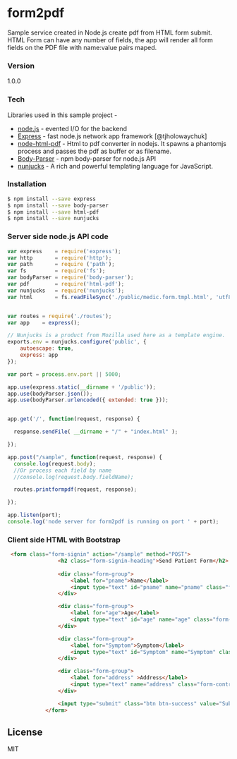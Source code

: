 # form2pdf

Sample service created in Node.js create pdf from HTML form submit. HTML Form can have any number of fields, the app will render all form fields on the PDF file with name:value pairs maped. 

### Version
1.0.0

### Tech

Libraries used in this sample project - 

* [node.js] - evented I/O for the backend
* [Express] - fast node.js network app framework [@tjholowaychuk]
* [node-html-pdf] - Html to pdf converter in nodejs. It spawns a phantomjs process and passes the pdf as buffer or as filename.
* [Body-Parser] - npm body-parser for node.js API 
* [nunjucks] - A rich and powerful templating language for JavaScript.


### Installation

```sh
$ npm install --save express
$ npm install --save body-parser
$ npm install --save html-pdf
$ npm install --save nunjucks
```

### Server side node.js API code

```Javascript
var express    = require('express');
var http       = require('http');
var path       = require ('path');
var fs         = require('fs');
var bodyParser = require('body-parser');
var pdf        = require('html-pdf');
var nunjucks   = require('nunjucks');
var html       = fs.readFileSync('./public/medic.form.tmpl.html', 'utf8');


var routes = require('./routes');
var app    = express();

// Nunjucks is a product from Mozilla used here as a template engine.
exports.env = nunjucks.configure('public', {
    autoescape: true,
    express: app
});

var port = process.env.port || 5000;

app.use(express.static(__dirname + '/public'));
app.use(bodyParser.json());
app.use(bodyParser.urlencoded({ extended: true }));


app.get('/', function(request, response) {

  response.sendFile( __dirname + "/" + "index.html" );

});

app.post("/sample", function(request, response) {
  console.log(request.body);
  //Or process each field by name
  //console.log(request.body.fieldName);

  routes.printformpdf(request, response);

});

app.listen(port);
console.log('node server for form2pdf is running on port ' + port);
```

### Client side HTML with Bootstrap
```html
 <form class="form-signin" action="/sample" method="POST">
				<h2 class="form-signin-heading">Send Patient Form</h2>
				
				<div class="form-group">
					<label for="pname">Name</label>
					<input type="text" id="pname" name="pname" class="form-control" value="John Dower" /> 
				</div>

				<div class="form-group">
					<label for="age">Age</label>
					<input type="text" id="age" name="age" class="form-control" value="35"/>
				</div>

				<div class="form-group">
					<label for="Symptom">Symptom</label>
					<input type="text" id="Symptom" name="Symptom" class="form-control" value="Left knee pain while walking."/>
				</div>

				<div class="form-group">
					<label for="address" >Address</label>
					<input type="text" name="address" class="form-control" value="123 Main St. Danbury CT"/><br>
				</div>

				<input type="submit" class="btn btn-success" value="Submit To PDF">
			</form>
```


License
----

MIT


[node.js]:http://nodejs.org
[Twitter Bootstrap]:http://twitter.github.com/bootstrap/
[jQuery]:http://jquery.com
[express]:http://expressjs.com
[Gulp]:http://gulpjs.com
[node-html-pdf]:https://github.com/marcbachmann/node-html-pdf
[Body-Parser]:https://github.com/expressjs/body-parser
[nunjucks]:https://mozilla.github.io/nunjucks/
